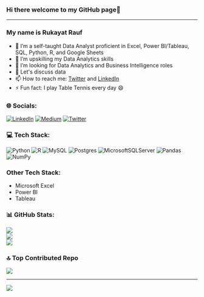 ### Hi there welcome to my GitHub page👋  
---
### My name is Rukayat Rauf

- 🔭 I’m a self-taught Data Analyst proficient in Excel, Power BI/Tableau, SQL, Python, R, and Google Sheets
- 🌱 I’m upskilling my Data Analytics skills
- 👯 I’m looking for Data Analytics and Business Intelligence roles
- 💬 Let's discuss data
- 📫 How to reach me: [Twitter](https://twitter.com/ratafar13) and [LinkedIn](https://www.linkedin.com/in/rukayatrauf/)
- ⚡ Fun fact: I play Table Tennis every day 😄

### 🌐 Socials:
[![LinkedIn](https://img.shields.io/badge/LinkedIn-%230077B5.svg?logo=linkedin&logoColor=white)](https://www.linkedin.com/in/rukayatrauf/) [![Medium](https://img.shields.io/badge/Medium-12100E?logo=medium&logoColor=white)](https://medium.com/@raufrukayat) [![Twitter](https://img.shields.io/badge/Twitter-%231DA1F2.svg?logo=Twitter&logoColor=white)](https://twitter.com/ratafar13) 

### 💻 Tech Stack:
![Python](https://img.shields.io/badge/python-3670A0?style=for-the-badge&logo=python&logoColor=ffdd54) ![R](https://img.shields.io/badge/r-%23276DC3.svg?style=for-the-badge&logo=r&logoColor=white) ![MySQL](https://img.shields.io/badge/mysql-%2300f.svg?style=for-the-badge&logo=mysql&logoColor=white) ![Postgres](https://img.shields.io/badge/postgres-%23316192.svg?style=for-the-badge&logo=postgresql&logoColor=white) ![MicrosoftSQLServer](https://img.shields.io/badge/Microsoft%20SQL%20Sever-CC2927?style=for-the-badge&logo=microsoft%20sql%20server&logoColor=white) ![Pandas](https://img.shields.io/badge/pandas-%23150458.svg?style=for-the-badge&logo=pandas&logoColor=white) ![NumPy](https://img.shields.io/badge/numpy-%23013243.svg?style=for-the-badge&logo=numpy&logoColor=white)
### Other Tech Stack:
- Microsoft Excel
- Power BI
- Tableau
### 📊 GitHub Stats:
![](https://github-readme-stats.vercel.app/api?username=Ratafar22&theme=dark&hide_border=true&include_all_commits=true&count_private=true)<br/>
![](https://github-readme-streak-stats.herokuapp.com/?user=Ratafar22&theme=dark&hide_border=true)<br/>
![](https://github-readme-stats.vercel.app/api/top-langs/?username=Ratafar22&theme=dark&hide_border=true&include_all_commits=true&count_private=true&layout=compact)

### 🔝 Top Contributed Repo
![](https://github-contributor-stats.vercel.app/api?username=Ratafar22&limit=5&theme=dark&combine_all_yearly_contributions=true)

---
[![](https://visitcount.itsvg.in/api?id=Ratafar22&icon=0&color=0)](https://visitcount.itsvg.in)

<!-- Proudly created with GPRM ( https://gprm.itsvg.in ) -->
